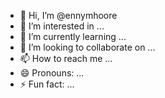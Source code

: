 - 👋 Hi, I’m @ennymhoore
- 👀 I’m interested in ...
- 🌱 I’m currently learning ...
- 💞️ I’m looking to collaborate on ...
- 📫 How to reach me ...
- 😄 Pronouns: ...
- ⚡ Fun fact: ...

<!---
ennymhoore/ennymhoore is a ✨ special ✨ repository because its `README.md` (this file) appears on your GitHub profile.
You can click the Preview link to take a look at your changes.
--->
